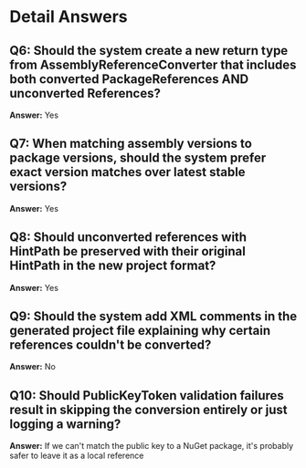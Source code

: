 # Detail Answers

## Q6: Should the system create a new return type from AssemblyReferenceConverter that includes both converted PackageReferences AND unconverted References?
**Answer:** Yes

## Q7: When matching assembly versions to package versions, should the system prefer exact version matches over latest stable versions?
**Answer:** Yes

## Q8: Should unconverted references with HintPath be preserved with their original HintPath in the new project format?
**Answer:** Yes

## Q9: Should the system add XML comments in the generated project file explaining why certain references couldn't be converted?
**Answer:** No

## Q10: Should PublicKeyToken validation failures result in skipping the conversion entirely or just logging a warning?
**Answer:** If we can't match the public key to a NuGet package, it's probably safer to leave it as a local reference